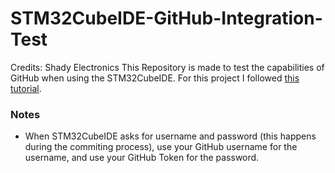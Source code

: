 # STM32CubeIDE-GitHub-Integration-Test
Credits: Shady Electronics
This Repository is made to test the capabilities of GitHub when using the STM32CubeIDE. 
For this project I followed [this tutorial](https://shadyelectronics.com/how-to-use-github-with-stm32cubeide/).

### Notes
- When STM32CubeIDE asks for username and password (this happens during the commiting process), use your GitHub username for the username, and use your GitHub Token for the password.

